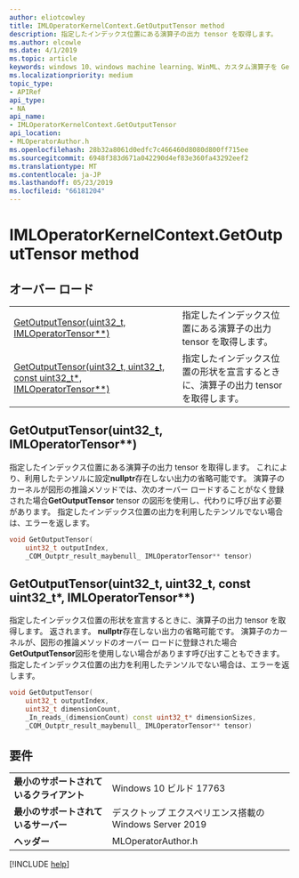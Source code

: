 ```yaml
---
author: eliotcowley
title: IMLOperatorKernelContext.GetOutputTensor method
description: 指定したインデックス位置にある演算子の出力 tensor を取得します。
ms.author: elcowle
ms.date: 4/1/2019
ms.topic: article
keywords: windows 10、windows machine learning、WinML、カスタム演算子を GetOutputTensor
ms.localizationpriority: medium
topic_type:
- APIRef
api_type:
- NA
api_name:
- IMLOperatorKernelContext.GetOutputTensor
api_location:
- MLOperatorAuthor.h
ms.openlocfilehash: 28b32a8061d0edfc7c466460d8080d800ff715ee
ms.sourcegitcommit: 6948f383d671a042290d4ef83e360fa43292eef2
ms.translationtype: MT
ms.contentlocale: ja-JP
ms.lasthandoff: 05/23/2019
ms.locfileid: "66181204"
---
```

# <a name="imloperatorkernelcontextgetoutputtensor-method"></a>IMLOperatorKernelContext.GetOutputTensor method

## <a name="overloads"></a>オーバー ロード

| | |
|-|-|
| [GetOutputTensor(uint32_t, IMLOperatorTensor**)](#GetOutputTensor1) | 指定したインデックス位置にある演算子の出力 tensor を取得します。 |
| [GetOutputTensor(uint32_t, uint32_t, const uint32_t*, IMLOperatorTensor**)](#GetOutputTensor2) | 指定したインデックス位置の形状を宣言するときに、演算子の出力 tensor を取得します。 |

<a name="GetOutputTensor1"></a>
## <a name="getoutputtensoruint32t-imloperatortensor"></a>GetOutputTensor(uint32_t, IMLOperatorTensor**)

指定したインデックス位置にある演算子の出力 tensor を取得します。 これにより、利用したテンソルに設定**nullptr**存在しない出力の省略可能です。 演算子のカーネルが図形の推論メソッドでは、次のオーバー ロードすることがなく登録された場合**GetOutputTensor** tensor の図形を使用し、代わりに呼び出す必要があります。 指定したインデックス位置の出力を利用したテンソルでない場合は、エラーを返します。

```cpp
void GetOutputTensor(
    uint32_t outputIndex, 
    _COM_Outptr_result_maybenull_ IMLOperatorTensor** tensor)
```

<a name="GetOutputTensor2"></a>
## <a name="getoutputtensoruint32t-uint32t-const-uint32t-imloperatortensor"></a>GetOutputTensor(uint32_t, uint32_t, const uint32_t*, IMLOperatorTensor**)

指定したインデックス位置の形状を宣言するときに、演算子の出力 tensor を取得します。 返されます。 **nullptr**存在しない出力の省略可能です。 演算子のカーネルが、図形の推論メソッドのオーバー ロードに登録された場合**GetOutputTensor**図形を使用しない場合があります呼び出すこともできます。 指定したインデックス位置の出力を利用したテンソルでない場合は、エラーを返します。

```cpp
void GetOutputTensor(
    uint32_t outputIndex,
    uint32_t dimensionCount,
    _In_reads_(dimensionCount) const uint32_t* dimensionSizes,
    _COM_Outptr_result_maybenull_ IMLOperatorTensor** tensor)
```

## <a name="requirements"></a>要件

| | |
|-|-|
| **最小のサポートされているクライアント** | Windows 10 ビルド 17763 |
| **最小のサポートされているサーバー** | デスクトップ エクスペリエンス搭載の Windows Server 2019 |
| **ヘッダー** | MLOperatorAuthor.h |

[!INCLUDE [help](../../includes/get-help.md)]
